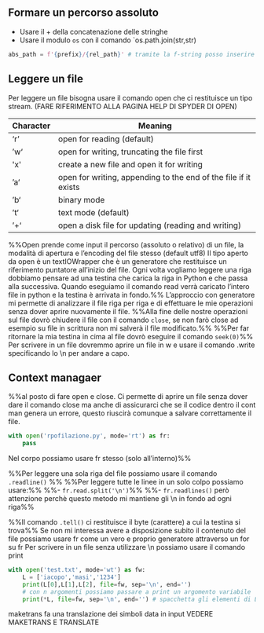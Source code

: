 ```python

```

## Formare un percorso assoluto
- Usare il + della concatenazione delle stringhe
- Usare il modulo `os` con il comando `os.path.join(str,str)
```python
abs_path = f'{prefix}/{rel_path}' # tramite la f-string posso inserire automaticamente dentro la stringa stessa delle variabili
```

## Leggere un file
Per leggere un file bisogna usare il comando open che ci restituisce un tipo stream. (FARE RIFERIMENTO ALLA PAGINA HELP DI SPYDER DI OPEN)

| Character | Meaning                                                         |
| --------- | --------------------------------------------------------------- |
| ‘r’       | open for reading (default)                                      |
| ’w‘       | open for writing, truncating the file first                     |
| 'x'       | create a new file and open it for writing                       |
| ’a‘       | open for writing, appending to the end of the file if it exists |
| ’b‘       | binary mode                                                     |
| ’t‘       | text mode (default)                                             |
| ’+‘       | open a disk file for updating (reading and writing)             |


%%Open prende come input il percorso (assoluto o relativo) di un file, la modalità di apertura e l’encoding del file stesso (default utf8)
Il tipo aperto da open è un textIOWrapper che è un generatore che restituisce un riferimento puntatore all’inizio del file. Ogni volta vogliamo leggere una riga dobbiamo pensare ad una testina che carica la riga in Python e che passa alla successiva. Quando eseguiamo il comando read verrà caricato l’intero file in python e la testina è arrivata in fondo.%%
L’approccio con generatore mi permette di analizzare il file riga per riga e di effettuare le mie operazioni senza dover aprire nuovamente il file.
%%Alla fine delle nostre operazioni sul file dovrò chiudere il file con il comando `close`, se non farò close ad esempio su file in scrittura non mi salverà il file modificato.%%
%%Per far ritornare la mia testina in cima al file dovrò eseguire il comando `seek(0)`%%
Per scrivere in un file dovremmo aprire un file in w e usare il comando .write specificando lo \n per andare a capo.

## Context managaer
%%al posto di fare open e close. Ci permette di aprire un file senza dover dare il comando close ma anche di assicurarci che se il codice dentro il cont man genera un errore, questo riuscirà comunque a salvare correttamente il file.

```python
with open('rpofilazione.py', mode='rt') as fr:
	pass
```

Nel corpo possiamo usare fr stesso (solo all’interno)%%

%%Per leggere una sola riga del file possiamo usare il comando `.readline()` %%
%%Per leggere tutte le linee in un solo colpo possiamo usare:%%
%%- `fr.read.split('\n')`%%
%%- `fr.readlines()` però attenzione perchè questo metodo mi mantiene gli \n in fondo ad ogni riga%%

%%Il comando `.tell()` ci restituisce il byte (carattere) a cui la testina si trova%%
Se non mi interessa avere a disposizione subito il contenuto del file possiamo usare fr come un vero e proprio generatore attraverso un for su fr
Per scrivere in un file senza utilizzare \n possiamo usare il comando print
```python
with open('test.txt', mode='wt') as fw:
	L = ['iacopo','masi','1234']
	print(L[0],L[1],L[2], file=fw, sep='\n', end='')
	# con n argomenti possiamo passare a print un argomento variabile
	print(*L, file=fw, sep='\n', end='') # spacchetta gli elementi di L e li scrive dentro il file (letteramente fa un print nel file)
```

maketrans fa una translazione dei simboli data in input VEDERE MAKETRANS E TRANSLATE